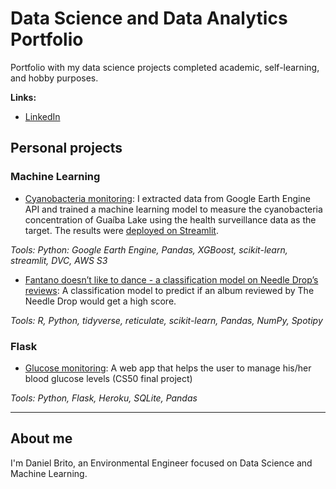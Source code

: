 # Data Science and Data Analytics Portfolio

Portfolio with my data science projects completed academic, self-learning, and hobby purposes. 

**Links:**
* [LinkedIn](https://www.linkedin.com/in/danieloliveiradebrito/)

## Personal projects
### Machine Learning

- [Cyanobacteria monitoring](https://github.com/danielbrito91/cyanobacteria-monitoring): I extracted data from Google Earth Engine API and trained a machine learning model to measure the cyanobacteria concentration of Guaíba Lake using the health surveillance data as the target. The results were [deployed on Streamlit](https://danielbrito91-cyanobacteria-monitoring-app-q9d98u.streamlit.app/).

_Tools: Python: Google Earth Engine, Pandas, XGBoost, scikit-learn, streamlit, DVC, AWS S3_

- [Fantano doesn’t like to dance - a classification model on Needle Drop’s reviews](https://danielbrito.me/post/2021-07-24-fantano-doesn-t-like-to-dance-a-classification-model-on-needle-drop-s-reviews/): A classification model to predict if an album reviewed by The Needle Drop would get a high score.

_Tools: R, Python, tidyverse, reticulate, scikit-learn, Pandas, NumPy, Spotipy_

### Flask
- [Glucose monitoring](https://glicose-monit.herokuapp.com/): A web app that helps the user to manage his/her blood glucose levels (CS50 final project)

_Tools: Python, Flask, Heroku, SQLite, Pandas_

---

## About me

I'm Daniel Brito, an Environmental Engineer focused on Data Science and Machine Learning.
